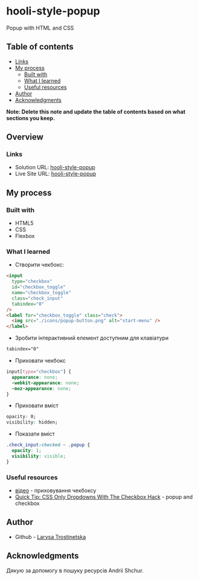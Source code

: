 # hooli-style-popup

Popup with HTML and CSS

## Table of contents

- [Links](#links)
- [My process](#my-process)
  - [Built with](#built-with)
  - [What I learned](#what-i-learned)
  - [Useful resources](#useful-resources)
- [Author](#author)
- [Acknowledgments](#acknowledgments)

**Note: Delete this note and update the table of contents based on what sections you keep.**

## Overview

### Links

- Solution URL: [hooli-style-popup](https://github.com/Lara-trost/hooli-style-popup)
- Live Site URL: [hooli-style-popup](https://lara-trost.github.io/hooli-style-popup/)

## My process

### Built with

- HTML5
- CSS
- Flexbox

### What I learned

- Створити чекбокс:

```html
<input
  type="checkbox"
  id="checkbox_toggle"
  name="checkbox_toggle"
  class="check_input"
  tabindex="0"
/>
<label for="checkbox_toggle" class="check">
  <img src="./icons/popup-button.png" alt="start-menu" />
</label>
```

- Зробити інтерактивний елемент доступним для клавіатури

```html
tabindex="0"
```

- Приховати чекбокс

```css
input[type="checkbox"] {
  appearance: none;
  -webkit-appearance: none;
  -moz-appearance: none;
}
```

- Приховати вміст

```css
opacity: 0;
visibility: hidden;
```

- Показати вміст

```css
.check_input:checked ~ .popup {
  opacity: 1;
  visibility: visible;
}
```

### Useful resources

- [відео](https://www.youtube.com/watch?v=E6kLaaQFctU&ab_channel=VadimMakeev) - приховування чекбоксу
- [Quick Tip: CSS Only Dropdowns With The Checkbox Hack](https://tutorialzine.com/2015/08/quick-tip-css-only-dropdowns-with-the-checkbox-hack) - popup and checkbox

## Author

- Github - [Larysa Trostinetska](https://github.com/Lara-trost)

## Acknowledgments

Дякую за допомогу в пошуку ресурсів Andrii Shchur.
